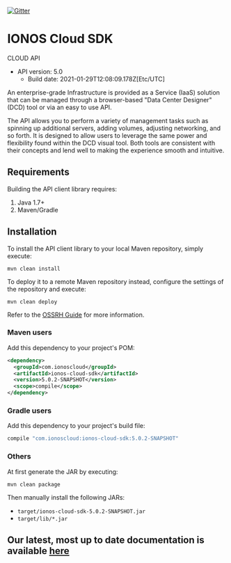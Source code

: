 [![Gitter](https://img.shields.io/gitter/room/ionos-cloud/sdk-general)](https://gitter.im/ionos-cloud/sdk-general)

# IONOS Cloud SDK

CLOUD API
- API version: 5.0
  - Build date: 2021-01-29T12:08:09.178Z[Etc/UTC]

An enterprise-grade Infrastructure is provided as a Service (IaaS) solution that can be managed through a browser-based \"Data Center Designer\" (DCD) tool or via an easy to use API. 

The API allows you to perform a variety of management tasks such as spinning up additional servers, adding volumes, adjusting networking, and so forth. It is designed to allow users to leverage the same power and flexibility found within the DCD visual tool. Both tools are consistent with their concepts and lend well to making the experience smooth and intuitive.


## Requirements

Building the API client library requires:
1. Java 1.7+
2. Maven/Gradle

## Installation

To install the API client library to your local Maven repository, simply execute:

```shell
mvn clean install
```

To deploy it to a remote Maven repository instead, configure the settings of the repository and execute:

```shell
mvn clean deploy
```

Refer to the [OSSRH Guide](http://central.sonatype.org/pages/ossrh-guide.html) for more information.

### Maven users

Add this dependency to your project's POM:

```xml
<dependency>
  <groupId>com.ionoscloud</groupId>
  <artifactId>ionos-cloud-sdk</artifactId>
  <version>5.0.2-SNAPSHOT</version>
  <scope>compile</scope>
</dependency>
```

### Gradle users

Add this dependency to your project's build file:

```groovy
compile "com.ionoscloud:ionos-cloud-sdk:5.0.2-SNAPSHOT"
```

### Others

At first generate the JAR by executing:

```shell
mvn clean package
```

Then manually install the following JARs:

* `target/ionos-cloud-sdk-5.0.2-SNAPSHOT.jar`
* `target/lib/*.jar`

## Our latest, most up to date documentation is available [here](https://github.com/ionos-cloud/sdk-java/blob/master/DOCS.md)